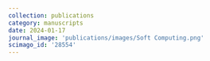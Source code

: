```yaml
---
collection: publications
category: manuscripts
date: 2024-01-17
journal_image: 'publications/images/Soft Computing.png'
scimago_id: '28554'
---
```

